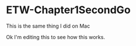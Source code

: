 # ETW-Chapter1SecondGo
This is the same thing I did on Mac

Ok I'm editing this to see how this works.
